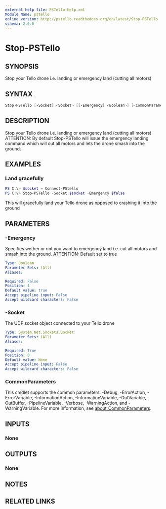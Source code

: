 ```yaml
---
external help file: PSTello-help.xml
Module Name: pstello
online version: http://pstello.readthedocs.org/en/latest/Stop-PSTello
schema: 2.0.0
---
```


# Stop-PSTello

## SYNOPSIS

Stop your Tello drone i.e. landing or emergency land (cutting all motors)

## SYNTAX

```powershell
Stop-PSTello [-Socket] <Socket> [[-Emergency] <Boolean>] [<CommonParameters>]
```

## DESCRIPTION

Stop your Tello drone i.e. landing or emergency land (cutting all motors)
ATTENTION: By default Stop-PSTello will issue the emergency landing command which will cut all motors and lets the drone smash into the ground.

## EXAMPLES

### Land gracefully

```powershell
PS C:\> $socket = Connect-PStello
PS C:\> Stop-PSTello -Socket $socket -Emergency $false
```

This will gracefully land your Tello drone as opposed to crashing it into the ground

## PARAMETERS

### -Emergency

Specifies wether or not you want to emergency land i.e. cut all motors and smash into the ground. ATTENTION: Default set to true

```yaml
Type: Boolean
Parameter Sets: (All)
Aliases:

Required: False
Position: 1
Default value: true
Accept pipeline input: False
Accept wildcard characters: False
```

### -Socket

The UDP socket object connected to your Tello drone

```yaml
Type: System.Net.Sockets.Socket
Parameter Sets: (All)
Aliases:

Required: True
Position: 0
Default value: None
Accept pipeline input: False
Accept wildcard characters: False
```

### CommonParameters

This cmdlet supports the common parameters: -Debug, -ErrorAction, -ErrorVariable, -InformationAction, -InformationVariable, -OutVariable, -OutBuffer, -PipelineVariable, -Verbose, -WarningAction, and -WarningVariable. For more information, see [about_CommonParameters](http://go.microsoft.com/fwlink/?LinkID=113216).

## INPUTS

### None

## OUTPUTS

### None

## NOTES

## RELATED LINKS
